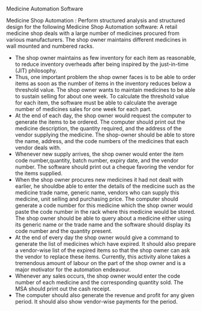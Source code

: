 Medicine Automation Software

Medicine Shop Automation : Perform structured analysis and structured design for the following Medicine Shop Automation software: A retail medicine shop deals with a large number of medicines procured from various manufacturers. The shop owner maintains different medicines in wall mounted and numbered racks.
* The shop owner maintains as few inventory for each item as reasonable, to reduce inventory overheads after being inspired by the just-in-time (JIT) philosophy.
* Thus, one important problem the shop owner faces is to be able to order items as soon as the number of items in the inventory reduces below a threshold value. The shop owner wants to maintain medicines to be able to sustain selling for about one week. To calculate the threshold value for each item, the software must be able to calculate the average number of medicines sales for one week for each part.
* At the end of each day, the shop owner would request the computer to generate the items  to  be  ordered.   The  computer  should  print  out  the  medicine  description,  the quantity required,  and the address of the vendor supplying the medicine.  The shop-owner should be able to store the name, address, and the code numbers of the medicines that each vendor deals with.
* Whenever  new  supply  arrives,  the  shop  owner  would  enter  the  item  code  number,quantity,  batch  number,  expiry  date,  and  the  vendor  number.   The  software  should print out a cheque favoring the vendor for the items supplied.
* When the shop owner procures new medicines it had not dealt with earlier, he shouldbe able to enter the details of the medicine such as the medicine trade name, generic name, vendors who can supply this medicine, unit selling and purchasing price.  The computer  should  generate  a  code  number  for  this  medicine  which  the  shop  owner would paste the code number in the rack where this medicine would be stored.  The shop owner should be able to query about a medicine either using its generic name or the trade name and the software should display its code number and the quantity present.
* At the end of every day the shop owner would give a command to generate the list of medicines which have expired. It should also prepare a vendor-wise list of the expired items so that the shop owner can ask the vendor to replace these items. Currently, this activity alone takes a tremendous amount of labour on the part of the shop owner and is a major motivator for the automation endeavour. 
* Whenever any sales occurs, the shop owner would enter the code number of each medicine and the corresponding quantity sold. The MSA should print out the cash receipt. 
* The computer should also generate the revenue and profit for any given period. It should also show vendor-wise payments for the period.

